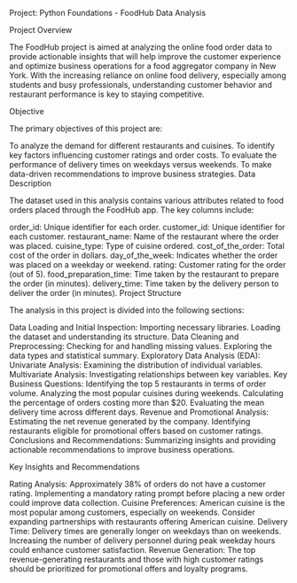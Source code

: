 Project: Python Foundations - FoodHub Data Analysis

Project Overview

The FoodHub project is aimed at analyzing the online food order data to provide actionable insights that will help improve the customer experience and optimize business operations for a food aggregator company in New York. With the increasing reliance on online food delivery, especially among students and busy professionals, understanding customer behavior and restaurant performance is key to staying competitive.

Objective

The primary objectives of this project are:

To analyze the demand for different restaurants and cuisines.
To identify key factors influencing customer ratings and order costs.
To evaluate the performance of delivery times on weekdays versus weekends.
To make data-driven recommendations to improve business strategies.
Data Description

The dataset used in this analysis contains various attributes related to food orders placed through the FoodHub app. The key columns include:

order_id: Unique identifier for each order.
customer_id: Unique identifier for each customer.
restaurant_name: Name of the restaurant where the order was placed.
cuisine_type: Type of cuisine ordered.
cost_of_the_order: Total cost of the order in dollars.
day_of_the_week: Indicates whether the order was placed on a weekday or weekend.
rating: Customer rating for the order (out of 5).
food_preparation_time: Time taken by the restaurant to prepare the order (in minutes).
delivery_time: Time taken by the delivery person to deliver the order (in minutes).
Project Structure

The analysis in this project is divided into the following sections:

Data Loading and Initial Inspection:
Importing necessary libraries.
Loading the dataset and understanding its structure.
Data Cleaning and Preprocessing:
Checking for and handling missing values.
Exploring the data types and statistical summary.
Exploratory Data Analysis (EDA):
Univariate Analysis: Examining the distribution of individual variables.
Multivariate Analysis: Investigating relationships between key variables.
Key Business Questions:
Identifying the top 5 restaurants in terms of order volume.
Analyzing the most popular cuisines during weekends.
Calculating the percentage of orders costing more than $20.
Evaluating the mean delivery time across different days.
Revenue and Promotional Analysis:
Estimating the net revenue generated by the company.
Identifying restaurants eligible for promotional offers based on customer ratings.
Conclusions and Recommendations:
Summarizing insights and providing actionable recommendations to improve business operations.

Key Insights and Recommendations

Rating Analysis: Approximately 38% of orders do not have a customer rating. Implementing a mandatory rating prompt before placing a new order could improve data collection.
Cuisine Preferences: American cuisine is the most popular among customers, especially on weekends. Consider expanding partnerships with restaurants offering American cuisine.
Delivery Time: Delivery times are generally longer on weekdays than on weekends. Increasing the number of delivery personnel during peak weekday hours could enhance customer satisfaction.
Revenue Generation: The top revenue-generating restaurants and those with high customer ratings should be prioritized for promotional offers and loyalty programs.
